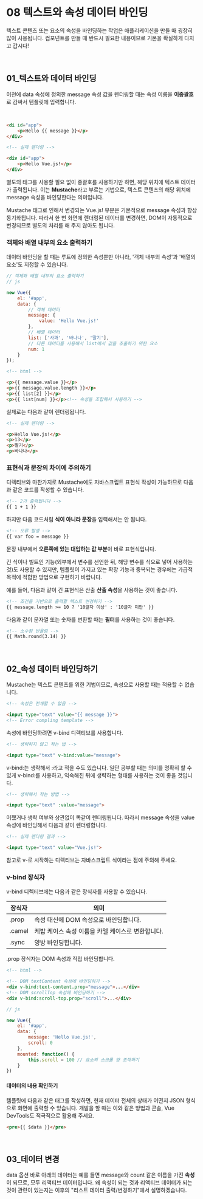 # 08 텍스트와 속성 데이터 바인딩

텍스트 콘텐츠 또는 요소의 속성을 바인딩하는 작업은 애플리케이션을 만들 때 굉장히 많이 사용됩니다. 컴포넌트를 만들 때 반드시 필요한 내용이므로 기본을 확실하게 다지고 갑시다!

<br>

## 01_텍스트와 데이터 바인딩

이전에 data 속성에 정의한 message 속성 값을 렌더링할 때는 속성 이름을 **이중괄호**로 감싸서 템플릿에 입력합니다. 

<br>

```html
<di id="app">
    <p>Hello {{ message }}</p>
</div>
```

```html
<!-- 실제 렌더링 -->

<div id="app">
    <p>Hello Vue.js!</p>
</div>
```

별도의 태그를 사용할 필요 없이 중괄호를 사용하기만 하면, 해당 위치에 텍스트 데이터가 출력됩니다. 이는 **Mustache**라고 부르는 기법으로, 텍스트 콘텐츠의 해당 위치에 message 속성을 바인딩한다는 의미입니다. 

Mustache 태그로 인해서 변경되는 Vue.js! 부분은 기본적으로 message 속성과 항상 동기화됩니다. 따라서 한 번 화면에 렌더링된 데이터를 변경하면, DOM이 자동적으로 변경되므로 별도의 처리를 해 주지 않아도 됩니다. 

### 객체와 배열 내부의 요소 출력하기

데이터 바인딩을 할 때는 루트에 정의한 속성뿐만 아니라, '객체 내부의 속성'과 '배열의 요소'도 지정할 수 있습니다. 

```javascript
// 객체와 배열 내부의 요소 출력하기
// js

new Vue({
    el: '#app',
    data: {
        // 객체 데이터
        message: {
            value: 'Hello Vue.js!'
        },
        // 배열 데이터
        list: ['사과', '바나나', '딸기'],
        // 다른 데이터를 사용해서 list에서 값을 추출하기 위한 요소
        num: 1
    }
});
```

```html
<!-- html -->

<p>{{ message.value }}</p>
<p>{{ message.value.length }}</p>
<p>{{ list[2] }}</p>
<p>{{ list[num] }}</p><!-- 속성을 조합해서 사용하기 -->
```

실제로는 다음과 같이 렌더링됩니다. 

```html
<!-- 실제 렌더링 -->

<p>Hello Vue.js!</p>
<p>13</p>
<p>딸기</p>
<p>바나나</p>
```

### 표현식과 문장의 차이에 주의하기

디렉티브와 마찬가지로 Mustache에도 자바스크립트 표현식 작성이 가능하므로 다음과 같은 코드를 작성할 수 있습니다. 

```html
<!-- 2가 출력됩니다 -->
{{ 1 + 1 }}
```

하지만 다음 코드처럼 **식이 아니라 문장**을 입력해서는 안 됩니다. 

```html
<!-- 오류 발생 -->
{{ var foo = message }}
```

문장 내부에서 **오른쪽에 있는 대입하는 값 부분**이 바로 표현식입니다. 

긴 식이나 빌트인 기능(외부에서 변수를 선언한 뒤, 해당 변수를 식으로 넣어 사용하는 것)도 사용할 수 있지만, 템플릿이 가지고 있는 확장 기능과 중복되는 경우에는 가급적 목적에 적합한 방법으로 구현하기 바랍니다. 

예를 들어, 다음과 같이 긴 표현식은 산출 **산출 속성**을 사용하는 것이 좋습니다. 

```html
<!-- 조건을 기반으로 출력할 텍스트 변경하기 -->
{{ message.length >= 10 ? '10글자 이상' : '10글자 미만' }}
```

다음과 같이 문자열 또는 숫자를 변환할 때는 **필터**를 사용하는 것이 좋습니다. 

```html
<!-- 소수점 반올림 -->
{{ Math.round(3.14) }}
```

<br>

## 02_속성 데이터 바인딩하기

Mustache는 텍스트 콘텐츠를 위한 기법이므로, 속성으로 사용할 때는 적용할 수 없습니다. 

```html
<!-- 속성은 전개할 수 없음 -->

<input type="text" value="{{ message }}">
<!-- Error compling template -->
```

속성에 바인딩하려면 v-bind 디렉티브를 사용합니다. 

```html
<!-- 생략하지 않고 적는 법 -->

<input type="text" v-bind:value="message">
```

v-bind:는 생략해서 :라고 적을 수도 있습니다. 일단 공부할 때는 의미를 명확히 할 수 있게 v-bind:를 사용하고, 익숙해진 뒤에 생략하는 형태를 사용하는 것이 좋을 것입니다. 

```html
<!-- 생략해서 적는 방법 -->

<input type="text" :value="message">
```

어쨌거나 생략 여부와 상관없이 똑같이 렌더링됩니다. 따라서 message 속성을 value 속성에 바인딩해서 다음과 같이 렌더링합니다. 

```html
<!-- 실제 렌더링 결과 -->

<input type="text" value="Vue.js!">
```

참고로 v-로 시작하는 디렉티브는 자바스크립트 식이라는 점에 주의해 주세요. 

### v-bind 장식자

v-bind 디렉티브에는 다음과 같은 장식자를 사용할 수 있습니다. 

<table>
    <thead>
    	<tr>
        	<th>장식자</th>
        	<th>의미</th>
        </tr>
    </thead>
    <tbody>
    	<tr>
        	<td>.prop</td>
        	<td>속성 대신에 DOM 속성으로 바인딩합니다.</td>
        </tr>
        <tr>
        	<td>.camel</td>
        	<td>케밥 케이스 속성 이름을 카멜 케이스로 변환합니다.</td>
        </tr>
        <tr>
        	<td>.sync</td>
        	<td>양방 바인딩합니다.</td>
        </tr>
    </tbody>
</table>

.prop 장식자는 DOM 속성과 직접 바인딩합니다. 

```html
<!-- html -->

<!-- DOM textContent 속성에 바인딩하기 -->
<div v-bind:text-content.prop="message">...</div>
<!-- DOM scrollTop 속성에 바인딩하기 -->
<div v-bind:scroll-top.prop="scroll">...</div>
```

```javascript
// js 

new Vue({
    el: '#app',
    data: {
        message: 'Hello Vue.js!',
        scroll: 0
    },
    mounted: function() {
        this.scroll = 100 // 요소의 스크롤 양 조작하기
    }
})
```

#### 데이터의 내용 확인하기

템플릿에 다음과 같은 태그를 작성하면, 현재 데이터 전체의 상태가 어떤지 JSON 형식으로 화면에 출력할 수 있습니다. 개발을 할 때는 이와 같은 방법과 콘솔, Vue DevTools도 적극적으로 활용해 주세요.

```html
<pre>{{ $data }}</pre>
```

<br>

## 03_데이터 변경

data 옵션 바로 아래의 데이터는 예를 들면 message와 count 같은 이름을 가진 **속성**이 되므로, 모두 리액티브 데이터입니다. 왜 속성이 되는 것과 리액티브 데이터가 되는 것이 관련이 있는지는 이후의 "리스트 데이터 출력/변경하기"에서 설명하겠습니다. 


